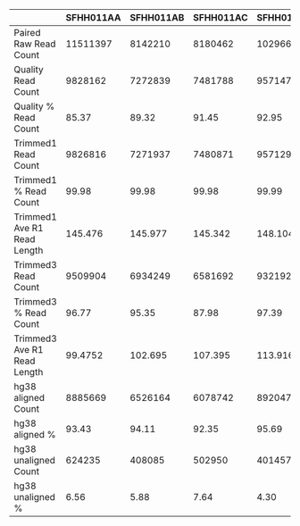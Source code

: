 |    | SFHH011AA | SFHH011AB | SFHH011AC | SFHH011AD | SFHH011AE | SFHH011AF | SFHH011AG | SFHH011AH | SFHH011AI | SFHH011AJ | SFHH011AK | SFHH011AL | SFHH011AM | SFHH011AN | SFHH011AO | SFHH011AP | SFHH011AQ | SFHH011AR | SFHH011A | SFHH011AS | SFHH011AT | SFHH011AU | SFHH011AV | SFHH011AW | SFHH011AX | SFHH011AY | SFHH011AZ | SFHH011BA | SFHH011BB | SFHH011BC | SFHH011BD | SFHH011BE | SFHH011BF | SFHH011BG | SFHH011BH | SFHH011BI | SFHH011BJ | SFHH011BK | SFHH011BL | SFHH011BM | SFHH011BN | SFHH011BO | SFHH011BP | SFHH011BQ | SFHH011BR | SFHH011B | SFHH011BS | SFHH011BT | SFHH011BU | SFHH011BV | SFHH011BW | SFHH011BX | SFHH011BY | SFHH011BZ | SFHH011CA | SFHH011CB | SFHH011CC | SFHH011CD | SFHH011CE | SFHH011CF | SFHH011CG | SFHH011CH | SFHH011C | SFHH011D | SFHH011E | SFHH011F | SFHH011G | SFHH011H | SFHH011I | SFHH011J | SFHH011K | SFHH011L | SFHH011M | SFHH011N | SFHH011O | SFHH011P | SFHH011Q | SFHH011R | SFHH011S | SFHH011T | SFHH011U | SFHH011V | SFHH011W | SFHH011X | SFHH011Y | SFHH011Z |
| --- | --- | --- | --- | --- | --- | --- | --- | --- | --- | --- | --- | --- | --- | --- | --- | --- | --- | --- | --- | --- | --- | --- | --- | --- | --- | --- | --- | --- | --- | --- | --- | --- | --- | --- | --- | --- | --- | --- | --- | --- | --- | --- | --- | --- | --- | --- | --- | --- | --- | --- | --- | --- | --- | --- | --- | --- | --- | --- | --- | --- | --- | --- | --- | --- | --- | --- | --- | --- | --- | --- | --- | --- | --- | --- | --- | --- | --- | --- | --- | --- | --- | --- | --- | --- | --- | --- |
| Paired Raw Read Count | 11511397 | 8142210 | 8180462 | 10296694 | 9285744 | 10078326 | 11635433 | 8846214 | 10630989 | 8434680 | 6764653 | 5826567 | 6660922 | 11148087 | 9279562 | 10634029 | 12037577 | 10977350 | 10193695 | 10305586 | 3584992 | 8443045 | 11611860 | 2853190 | 6401309 | 6452799 | 9006359 | 6242041 | 6430568 | 10490337 | 12690964 | 9128559 | 7559105 | 3146044 | 7063949 | 11212375 | 11034649 | 7675429 | 3992633 | 8703156 | 8133210 | 4285145 | 3996213 | 11761538 | 10013144 | 7536 | 9442823 | 9158809 | 11836641 | 11010127 | 10881452 | 8998492 | 8077809 | 6448144 | 12757684 | 11643282 | 12189073 | 11139889 | 10066191 | 11892853 | 11362719 | 11225832 | 7813336 | 11133909 | 9775006 | 11998553 | 7422754 | 8175180 | 8180839 | 10291039 | 7042762 | 8767420 | 7118568 | 6742820 | 10141183 | 10877259 | 6263754 | 8014479 | 3510553 | 6952847 | 11962381 | 6025225 | 10113465 | 12445268 | 9772474 | 7862151 |
| Quality Read Count | 9828162 | 7272839 | 7481788 | 9571478 | 8607405 | 9150188 | 10617113 | 7974826 | 9567053 | 7579781 | 6073057 | 5048265 | 5946820 | 9937453 | 8368628 | 9646986 | 10729642 | 9739827 | 9331626 | 9517839 | 3162186 | 7456544 | 10484007 | 2260833 | 5678327 | 5687291 | 8104291 | 5578876 | 5844544 | 9604067 | 10402629 | 8373709 | 6850720 | 2682933 | 6361532 | 10241133 | 10033076 | 6837033 | 3483867 | 7853643 | 7336970 | 3789178 | 3511498 | 10565382 | 9232280 | 5869 | 8653465 | 8176345 | 10750465 | 9884876 | 9772279 | 8076393 | 7272219 | 5790623 | 11391883 | 10738161 | 10993882 | 10189777 | 8972511 | 10787049 | 10429080 | 10277650 | 7079068 | 9807847 | 8822880 | 11074166 | 6619563 | 7451545 | 7366935 | 9601637 | 6282482 | 8150167 | 6298625 | 6137803 | 9212568 | 9752374 | 5602731 | 6959978 | 3048053 | 6124926 | 10922936 | 5560977 | 9258664 | 11284400 | 8953891 | 6848401 |
| Quality % Read Count | 85.37 | 89.32 | 91.45 | 92.95 | 92.69 | 90.79 | 91.24 | 90.14 | 89.99 | 89.86 | 89.77 | 86.64 | 89.27 | 89.14 | 90.18 | 90.71 | 89.13 | 88.72 | 91.54 | 92.35 | 88.20 | 88.31 | 90.28 | 79.23 | 88.70 | 88.13 | 89.98 | 89.37 | 90.88 | 91.55 | 81.96 | 91.73 | 90.62 | 85.27 | 90.05 | 91.33 | 90.92 | 89.07 | 87.25 | 90.23 | 90.21 | 88.42 | 87.87 | 89.82 | 92.20 | 77.87 | 91.64 | 89.27 | 90.82 | 89.77 | 89.80 | 89.75 | 90.02 | 89.80 | 89.29 | 92.22 | 90.19 | 91.47 | 89.13 | 90.70 | 91.78 | 91.55 | 90.60 | 88.08 | 90.25 | 92.29 | 89.17 | 91.14 | 90.05 | 93.30 | 89.20 | 92.95 | 88.48 | 91.02 | 90.84 | 89.65 | 89.44 | 86.84 | 86.82 | 88.09 | 91.31 | 92.29 | 91.54 | 90.67 | 91.62 | 87.10 |
| Trimmed1 Read Count | 9826816 | 7271937 | 7480871 | 9571296 | 8607190 | 9149875 | 10616090 | 7971705 | 9564266 | 7577368 | 6071779 | 5047783 | 5946549 | 9937253 | 8366810 | 9645130 | 10728264 | 9736345 | 9330653 | 9516789 | 3162038 | 7455646 | 10482616 | 2260759 | 5678232 | 5686653 | 8102911 | 5577248 | 5842888 | 9603424 | 10402294 | 8372870 | 6850097 | 2682844 | 6361490 | 10239854 | 10031190 | 6836946 | 3483823 | 7852917 | 7335961 | 3788426 | 3510325 | 10564825 | 9231143 | 5867 | 8653425 | 8175680 | 10747948 | 9883112 | 9770123 | 8074566 | 7271181 | 5788979 | 11389519 | 10736862 | 10990464 | 10188691 | 8970487 | 10784814 | 10427325 | 10275556 | 7078863 | 9807711 | 8822329 | 11074120 | 6618705 | 7450648 | 7366150 | 9601116 | 6282413 | 8149633 | 6297648 | 6137215 | 9210442 | 9751382 | 5601786 | 6959839 | 3047256 | 6124324 | 10922482 | 5559180 | 9258040 | 11283497 | 8953175 | 6848316 |
| Trimmed1 % Read Count | 99.98 | 99.98 | 99.98 | 99.99 | 99.99 | 99.99 | 99.99 | 99.96 | 99.97 | 99.96 | 99.97 | 99.99 | 99.99 | 99.99 | 99.97 | 99.98 | 99.98 | 99.96 | 99.98 | 99.98 | 99.99 | 99.98 | 99.98 | 99.99 | 99.99 | 99.98 | 99.98 | 99.97 | 99.97 | 99.99 | 99.99 | 99.98 | 99.99 | 99.99 | 99.99 | 99.98 | 99.98 | 99.99 | 99.99 | 99.99 | 99.98 | 99.98 | 99.96 | 99.99 | 99.98 | 99.96 | 99.99 | 99.99 | 99.97 | 99.98 | 99.97 | 99.97 | 99.98 | 99.97 | 99.97 | 99.98 | 99.96 | 99.98 | 99.97 | 99.97 | 99.98 | 99.97 | 99.99 | 99.99 | 99.99 | 99.99 | 99.98 | 99.98 | 99.98 | 99.99 | 99.99 | 99.99 | 99.98 | 99.99 | 99.97 | 99.98 | 99.98 | 99.99 | 99.97 | 99.99 | 99.99 | 99.96 | 99.99 | 99.99 | 99.99 | 99.99 |
| Trimmed1 Ave R1 Read Length | 145.476 | 145.977 | 145.342 | 148.104 | 146.414 | 145.925 | 145.536 | 146.132 | 145.413 | 146.738 | 145.277 | 140.241 | 141.619 | 148.602 | 144.712 | 145.852 | 144.516 | 145.425 | 145.563 | 144.925 | 146.61 | 144.559 | 146.02 | 146.038 | 149.54 | 146.215 | 144.441 | 145.112 | 144.451 | 145.089 | 146.432 | 146.097 | 146.268 | 147.192 | 149.643 | 146.146 | 130.893 | 148.874 | 148.707 | 146.683 | 145.817 | 146.176 | 143.63 | 148.153 | 146.278 | 146.896 | 150.119 | 145.616 | 146.007 | 145.624 | 145.265 | 146.213 | 145.691 | 146.121 | 145.938 | 145.631 | 145.621 | 146.02 | 144.654 | 145.401 | 145.613 | 146.237 | 145.88 | 149.585 | 144.778 | 149.95 | 143.827 | 145.281 | 146.106 | 148.182 | 149.992 | 147.519 | 147.348 | 146.825 | 146.626 | 144.572 | 144.974 | 149.983 | 144.418 | 145.004 | 146.266 | 140.431 | 146.338 | 144.978 | 145.253 | 148.893 |
| Trimmed3 Read Count | 9509904 | 6934249 | 6581692 | 9321929 | 8286897 | 8665403 | 10244660 | 7395102 | 9117847 | 6769532 | 5699660 | 4727741 | 5413984 | 9380829 | 7342642 | 8710780 | 10274476 | 9347743 | 8990984 | 9174736 | 2818265 | 5915193 | 9228765 | 2083692 | 5284432 | 5330126 | 7642561 | 5140189 | 5177864 | 8671326 | 9606233 | 8065118 | 6107093 | 2563634 | 6180960 | 9736877 | 9582792 | 6671254 | 3323178 | 7470004 | 6939390 | 3249514 | 2591658 | 10279279 | 8881214 | 5413 | 8275252 | 6724371 | 10353934 | 9084275 | 9272075 | 7125463 | 6704495 | 5006387 | 10555811 | 10396796 | 10669214 | 9440275 | 8068963 | 10080548 | 9813074 | 9067716 | 6821369 | 9554189 | 8392778 | 10833387 | 5987853 | 7180603 | 6753160 | 9314798 | 5766505 | 7697107 | 5760591 | 5906224 | 8819615 | 9338037 | 5286447 | 6702081 | 2623094 | 4491157 | 10503378 | 5437981 | 8752617 | 9834570 | 8627300 | 6086004 |
| Trimmed3 % Read Count | 96.77 | 95.35 | 87.98 | 97.39 | 96.27 | 94.70 | 96.50 | 92.76 | 95.33 | 89.33 | 93.87 | 93.65 | 91.04 | 94.40 | 87.75 | 90.31 | 95.77 | 96.00 | 96.35 | 96.40 | 89.12 | 79.33 | 88.03 | 92.16 | 93.06 | 93.73 | 94.31 | 92.16 | 88.61 | 90.29 | 92.34 | 96.32 | 89.15 | 95.55 | 97.16 | 95.08 | 95.52 | 97.57 | 95.38 | 95.12 | 94.59 | 85.77 | 73.82 | 97.29 | 96.20 | 92.26 | 95.62 | 82.24 | 96.33 | 91.91 | 94.90 | 88.24 | 92.20 | 86.48 | 92.68 | 96.83 | 97.07 | 92.65 | 89.95 | 93.46 | 94.10 | 88.24 | 96.36 | 97.41 | 95.13 | 97.82 | 90.46 | 96.37 | 91.67 | 97.01 | 91.78 | 94.44 | 91.47 | 96.23 | 95.75 | 95.76 | 94.37 | 96.29 | 86.08 | 73.33 | 96.16 | 97.81 | 94.54 | 87.15 | 96.36 | 88.86 |
| Trimmed3 Ave R1 Read Length | 99.4752 | 102.695 | 107.395 | 113.916 | 112.118 | 107.387 | 99.1182 | 104.767 | 101.399 | 107.354 | 96.1651 | 88.4838 | 87.4328 | 104.63 | 99.1146 | 100.39 | 94.7216 | 98.6789 | 98.1032 | 104.158 | 107.879 | 111.439 | 102.545 | 94.0418 | 114.732 | 95.6353 | 93.7616 | 98.9561 | 95.2983 | 97.0234 | 96.0587 | 103.152 | 100.849 | 101.831 | 113.844 | 104.391 | 87.6791 | 108.557 | 101.59 | 100.079 | 99.1172 | 104.739 | 95.6329 | 103.942 | 106.619 | 94.37 | 120.037 | 92.2842 | 102.314 | 90.9253 | 95.1101 | 98.8977 | 88.6048 | 101.116 | 108.53 | 101.81 | 102.217 | 103.792 | 106.171 | 102.44 | 104.727 | 114.501 | 98.7616 | 111.811 | 97.2259 | 114.449 | 90.9238 | 101.028 | 98.4913 | 117.087 | 111.26 | 118.851 | 101.843 | 106.23 | 106.651 | 96.0737 | 101.8 | 118.237 | 96.5287 | 108.652 | 105.79 | 105.402 | 110.741 | 103.22 | 103.616 | 115.017 |
| hg38 aligned Count | 8885669 | 6526164 | 6078742 | 8920472 | 7894163 | 8177146 | 9608787 | 6799871 | 8473230 | 6274482 | 5240681 | 4377631 | 4985750 | 8847906 | 6654177 | 8010507 | 9559191 | 8640184 | 8396687 | 8633597 | 2638994 | 5486395 | 8477677 | 1923809 | 4941604 | 4918519 | 7044397 | 4737258 | 4705903 | 7830920 | 8895316 | 7574940 | 5633846 | 2410682 | 5892615 | 9112195 | 7892045 | 6315263 | 3137848 | 6975184 | 6454958 | 3035696 | 2309397 | 9684354 | 8375610 | 4982 | 7799140 | 5807281 | 9733400 | 8142152 | 8543138 | 6304026 | 6074622 | 4490968 | 9738972 | 9788356 | 10035148 | 8650785 | 7219547 | 9283317 | 9149410 | 8238940 | 6367607 | 9022970 | 7728772 | 10282507 | 5368362 | 6709350 | 6182903 | 8900393 | 5303091 | 7311645 | 5331853 | 5565964 | 8298098 | 8669076 | 4923768 | 6361256 | 2344440 | 4044404 | 9896873 | 4942693 | 8305674 | 9059341 | 8114196 | 5711795 |
| hg38 aligned % | 93.43 | 94.11 | 92.35 | 95.69 | 95.26 | 94.36 | 93.79 | 91.95 | 92.93 | 92.68 | 91.94 | 92.59 | 92.09 | 94.31 | 90.62 | 91.96 | 93.03 | 92.43 | 93.39 | 94.10 | 93.63 | 92.75 | 91.86 | 92.32 | 93.51 | 92.27 | 92.17 | 92.16 | 90.88 | 90.30 | 92.59 | 93.92 | 92.25 | 94.03 | 95.33 | 93.58 | 82.35 | 94.66 | 94.42 | 93.37 | 93.01 | 93.42 | 89.10 | 94.21 | 94.30 | 92.03 | 94.24 | 86.36 | 94.00 | 89.62 | 92.13 | 88.47 | 90.60 | 89.70 | 92.26 | 94.14 | 94.05 | 91.63 | 89.47 | 92.09 | 93.23 | 90.86 | 93.34 | 94.43 | 92.08 | 94.91 | 89.65 | 93.43 | 91.55 | 95.55 | 91.96 | 94.99 | 92.55 | 94.23 | 94.08 | 92.83 | 93.13 | 94.91 | 89.37 | 90.05 | 94.22 | 90.89 | 94.89 | 92.11 | 94.05 | 93.85 |
| hg38 unaligned Count | 624235 | 408085 | 502950 | 401457 | 392734 | 488257 | 635873 | 595231 | 644617 | 495050 | 458979 | 350110 | 428234 | 532923 | 688465 | 700273 | 715285 | 707559 | 594297 | 541139 | 179271 | 428798 | 751088 | 159883 | 342828 | 411607 | 598164 | 402931 | 471961 | 840406 | 710917 | 490178 | 473247 | 152952 | 288345 | 624682 | 1690747 | 355991 | 185330 | 494820 | 484432 | 213818 | 282261 | 594925 | 505604 | 431 | 476112 | 917090 | 620534 | 942123 | 728937 | 821437 | 629873 | 515419 | 816839 | 608440 | 634066 | 789490 | 849416 | 797231 | 663664 | 828776 | 453762 | 531219 | 664006 | 550880 | 619491 | 471253 | 570257 | 414405 | 463414 | 385462 | 428738 | 340260 | 521517 | 668961 | 362679 | 340825 | 278654 | 446753 | 606505 | 495288 | 446943 | 775229 | 513104 | 374209 |
| hg38 unaligned % | 6.56 | 5.88 | 7.64 | 4.30 | 4.73 | 5.63 | 6.20 | 8.04 | 7.06 | 7.31 | 8.05 | 7.40 | 7.90 | 5.68 | 9.37 | 8.03 | 6.96 | 7.56 | 6.60 | 5.89 | 6.36 | 7.24 | 8.13 | 7.67 | 6.48 | 7.72 | 7.82 | 7.83 | 9.11 | 9.69 | 7.40 | 6.07 | 7.74 | 5.96 | 4.66 | 6.41 | 17.64 | 5.33 | 5.57 | 6.62 | 6.98 | 6.57 | 10.89 | 5.78 | 5.69 | 7.96 | 5.75 | 13.63 | 5.99 | 10.37 | 7.86 | 11.52 | 9.39 | 10.29 | 7.73 | 5.85 | 5.94 | 8.36 | 10.52 | 7.90 | 6.76 | 9.13 | 6.65 | 5.56 | 7.91 | 5.08 | 10.34 | 6.56 | 8.44 | 4.44 | 8.03 | 5.00 | 7.44 | 5.76 | 5.91 | 7.16 | 6.86 | 5.08 | 10.62 | 9.94 | 5.77 | 9.10 | 5.10 | 7.88 | 5.94 | 6.14 |
